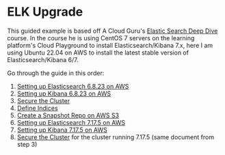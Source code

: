 # ELK Upgrade
This guided example is based off A Cloud Guru's <a href="https://learn.acloud.guru/course/1e3ff00e-95bf-451b-be04-44d4bce6bfba/dashboard">Elastic Search Deep Dive</a> course. In the course he is using CentOS 7 servers on the learning platform's Cloud Playground to install Elasticsearch/Kibana 7.x, here I am using Ubuntu 22.04 on AWS to install the latest stable version of Elasticsearch/Kibana 6/7.

Go through the guide in this order:
1. [Setting up Elasticsearch 6.8.23 on AWS](https://github.com/TheMightyQuynh/ELK/blob/main/1_INSTALL_Elasticsearch_6.8.23.md)
2. [Setting up Kibana 6.8.23 on AWS](https://github.com/TheMightyQuynh/ELK/blob/main/2_INSTALL_Kibana_6.8.23.md)
3. [Secure the Cluster](https://github.com/TheMightyQuynh/ELK/blob/main/3_Secure_the_Cluster.md)
4. [Define Indices](https://github.com/TheMightyQuynh/ELK/blob/main/4_Indexing.md)
5. [Create a Snapshot Repo on AWS S3](https://github.com/TheMightyQuynh/ELK/blob/main/5_Snapshot.md)
6. [Setting up Elasticsearch 7.17.5 on AWS](https://github.com/TheMightyQuynh/ELK/blob/main/6_INSTALL_Elasticsearch_7.17.5.md)
7. [Setting up Kibana 7.17.5 on AWS](https://github.com/TheMightyQuynh/ELK/blob/main/7_INSTALL_Kibana_7.17.5.md)
8. [Secure the Cluster](https://github.com/TheMightyQuynh/ELK/blob/main/3_Secure_the_Cluster.md) for the cluster running 7.17.5 (same document from step 3)

